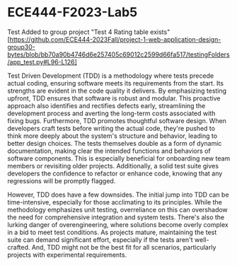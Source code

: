 # ECE444-F2023-Lab5
Test Added to group project "Test 4 Rating table exists" [https://github.com/ECE444-2023Fall/project-1-web-application-design-group30-bytes/blob/bb70a90b4746d6e257405c69012c2599d66fa517/testingFolders/app_test.py#L96-L126]
 
Test Driven Development (TDD) is a methodology where tests precede actual coding, ensuring software meets its requirements from the start. Its strengths are evident in the code quality it delivers. By emphasizing testing upfront, TDD ensures that software is robust and modular. This proactive approach also identifies and rectifies defects early, streamlining the development process and averting the long-term costs associated with fixing bugs. Furthermore, TDD promotes thoughtful software design. When developers craft tests before writing the actual code, they're pushed to think more deeply about the system's structure and behavior, leading to better design choices. The tests themselves double as a form of dynamic documentation, making clear the intended functions and behaviors of software components. This is especially beneficial for onboarding new team members or revisiting older projects. Additionally, a solid test suite gives developers the confidence to refactor or enhance code, knowing that any regressions will be promptly flagged.

However, TDD does have a few downsides. The initial jump into TDD can be time-intensive, especially for those acclimating to its principles. While the methodology emphasizes unit testing, overreliance on this can overshadow the need for comprehensive integration and system tests. There's also the lurking danger of overengineering, where solutions become overly complex in a bid to meet test conditions. As projects mature, maintaining the test suite can demand significant effort, especially if the tests aren't well-crafted. And, TDD might not be the best fit for all scenarios, particularly projects with experimental requirements.
